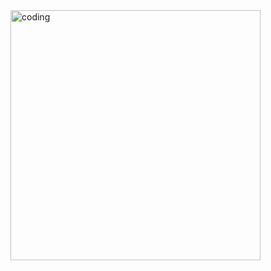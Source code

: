 <img align="right" alt ="coding" width="400" src="https://cdn.dribbble.com/users/1292677/screenshots/6139167/avento.gif">
